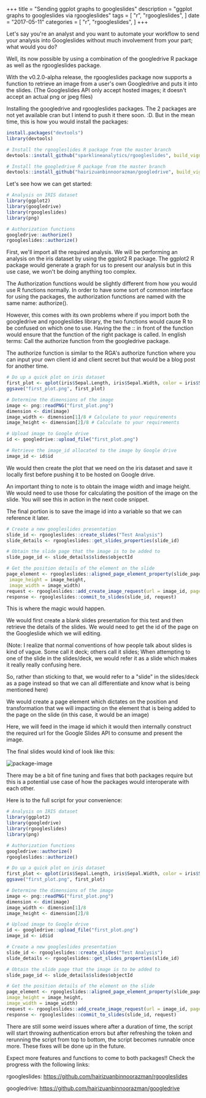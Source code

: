+++
title = "Sending ggplot graphs to googleslides"
description = "ggplot graphs to googleslides via rgoogleslides"
tags = [
    "r",
    "rgoogleslides",
]
date = "2017-05-11"
categories = [
    "r",
    "rgoogleslides",
]
+++

Let's say you're an analyst and you want to automate your workflow to send your analysis into Googleslides without much involvement from your part; what would you do?

Well, its now possible by using a combination of the googledrive R package as well as the rgoogleslides package.

With the v0.2.0-alpha release, the rgoogleslides package now supports a function to retrieve an image from a user's own Googledrive and puts it into the slides. (The Googleslides API only accept hosted images; it doesn't accept an actual png or jpeg files)

Installing the googledrive and rgoogleslides packages. The 2 packages are not yet available cran but I intend to push it there soon. :D. But in the mean time, this is how you would install the packages:

```R
install.packages("devtools")
library(devtools)

# Install the rgoogleslides R package from the master branch
devtools::install_github("sparklineanalytics/rgoogleslides", build_vignettes = TRUE)

# Install the googledrive R package from the master branch
devtools::install_github("hairizuanbinnoorazman/googledrive", build_vignettes = TRUE)
```

Let's see how we can get started:

```R
# Analysis on IRIS dataset
library(ggplot2)
library(googledrive)
library(rgoogleslides)
library(png)

# Authorization functions
googledrive::authorize()
rgoogleslides::authorize()
```

First, we'll import all the required analysis. We will be performing an analysis on the iris dataset by using the ggplot2 R package. The ggplot2 R package would generate a graph for us to present our analysis but in this use case, we won't be doing anything too complex.

The Authorization functions would be slightly different from how you would use R functions normally. In order to have some sort of common interface for using the packages, the authorization functions are named with the same name: authorize().

However, this comes with its own problems where if you import both the googledrive and rgoogleslides library, the two functions would cause R to be confused on which one to use. Having the the <package name>:: in front of the function would ensure that the function of the right package is called. In english terms: Call the authorize function from the googledrive package.

The authorize function is similar to the RGA's authorize function where you can input your own client id and client secret but that would be a blog post for another time.

```R
# Do up a quick plot on iris dataset
first_plot <- qplot(iris$Sepal.Length, iris$Sepal.Width, color = iris$Species)
ggsave("first_plot.png", first_plot)

# Determine the dimensions of the image
image <- png::readPNG("first_plot.png")
dimension <- dim(image)
image_width <- dimension[1]/8 # Calculate to your requirements
image_height <- dimension[2]/8 # Calculate to your requirements

# Upload image to Google drive
id <- googledrive::upload_file("first_plot.png")

# Retrieve the image_id allocated to the image by Google drive
image_id <- id$id
```

We would then create the plot that we need on the iris dataset and save it locally first before pushing it to be hosted on Google drive.

An important thing to note is to obtain the image width and image height. We would need to use those for calculating the position of the image on the slide. You will see this in action in the next code snippet.

The final portion is to save the image id into a variable so that we can reference it later.

```R
# Create a new googleslides presentation
slide_id <- rgoogleslides::create_slides("Test Analysis")
slide_details <- rgoogleslides::get_slides_properties(slide_id)

# Obtain the slide page that the image is to be added to
slide_page_id <- slide_details$slides$objectId

# Get the position details of the element on the slide
page_element <- rgoogleslides::aligned_page_element_property(slide_page_id,
 image_height = image_height,
 image_width = image_width)
request <- rgoogleslides::add_create_image_request(url = image_id, page_element_property = page_element)
response <- rgoogleslides::commit_to_slides(slide_id, request)
```

This is where the magic would happen.

We would first create a blank slides presentation for this test and then retrieve the details of the slides. We would need to get the id of the page on the Googleslide which we will editing.

(Note: I realize that normal conventions of how people talk about slides is kind of vague. Some call it deck; others call it slides; When attempting to one of the slide in the slides/deck, we would refer it as a slide which makes it really really confusing here.

So, rather than sticking to that, we would refer to a "slide" in the slides/deck as a page instead so that we can all differentiate and know what is being mentioned here)

We would create a page element which dictates on the position and transformation that we will impacting on the element that is being added to the page on the slide (in this case, it would be an image)

Here, we will feed in the image id which it would then internally construct the required url for the Google Slides API to consume and present the image.

The final slides would kind of look like this:

![package-image](/20170511_sendingGGPlotToGoogleslides/iris_ggplot_slides.png)

There may be a bit of fine tuning and fixes that both packages require but this is a potential use case of how the packages would interoperate with each other.

Here is to the full script for your convenience:

```R
# Analysis on IRIS dataset
library(ggplot2)
library(googledrive)
library(rgoogleslides)
library(png)

# Authorization functions
googledrive::authorize()
rgoogleslides::authorize()

# Do up a quick plot on iris dataset
first_plot <- qplot(iris$Sepal.Length, iris$Sepal.Width, color = iris$Species)
ggsave("first_plot.png", first_plot)

# Determine the dimensions of the image
image <- png::readPNG("first_plot.png")
dimension <- dim(image)
image_width <- dimension[1]/8
image_height <- dimension[2]/8

# Upload image to Google drive
id <- googledrive::upload_file("first_plot.png")
image_id <- id$id

# Create a new googleslides presentation
slide_id <- rgoogleslides::create_slides("Test Analysis")
slide_details <- rgoogleslides::get_slides_properties(slide_id)

# Obtain the slide page that the image is to be added to
slide_page_id <- slide_details$slides$objectId

# Get the position details of the element on the slide
page_element <- rgoogleslides::aligned_page_element_property(slide_page_id,
image_height = image_height,
image_width = image_width)
request <- rgoogleslides::add_create_image_request(url = image_id, page_element_property = page_element)
response <- rgoogleslides::commit_to_slides(slide_id, request)
```

There are still some weird issues where after a duration of time, the script will start throwing authentication errors but after refreshing the token and rerunning the script from top to bottom, the script becomes runnable once more. These fixes will be done up in the future.

Expect more features and functions to come to both packages!!
Check the progress with the following links:

rgoogleslides:
https://github.com/hairizuanbinnoorazman/rgoogleslides

googledrive:
https://github.com/hairizuanbinnoorazman/googledrive
